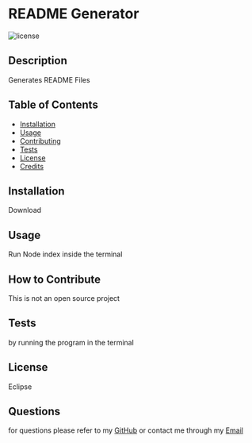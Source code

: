 # README Generator
![license](https://img.shields.io/badge/license-Eclipse-blue.svg)
## Description
Generates README Files
## Table of Contents
    
- [Installation](#installation)
- [Usage](#usage)
- [Contributing](#how-to-contribute)
- [Tests](#tests)
- [License](#license)
- [Credits](#credits)

## Installation
Download
## Usage
Run Node index inside the terminal
## How to Contribute
This is not an open source project
## Tests
by running the program in the terminal
## License
Eclipse
## Questions
for questions please refer to my [GitHub](https://github.com/bunt88)
or contact me through my [Email](bunt88@gmail.com)